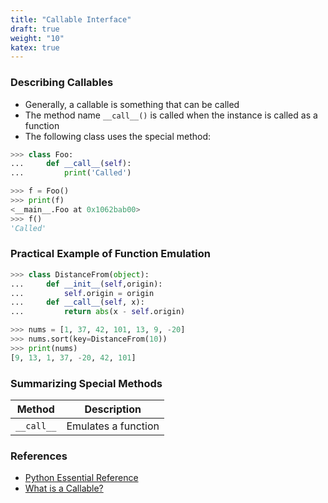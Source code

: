 ```yaml
---
title: "Callable Interface"
draft: true
weight: "10"
katex: true
---
```


### Describing Callables
- Generally, a callable is something that can be called
- The method name `__call__()` is called when the instance is called as a function
- The following class uses the special method:

```python
>>> class Foo:
...     def __call__(self):
...         print('Called') 

>>> f = Foo() 
>>> print(f)
<__main__.Foo at 0x1062bab00>
>>> f()
'Called'
```

### Practical Example of Function Emulation

```python
>>> class DistanceFrom(object):
...     def __init__(self,origin):
...         self.origin = origin
...     def __call__(self, x):
...         return abs(x - self.origin)

>>> nums = [1, 37, 42, 101, 13, 9, -20]
>>> nums.sort(key=DistanceFrom(10))
>>> print(nums)
[9, 13, 1, 37, -20, 42, 101]
```

### Summarizing Special Methods

| Method     | Description                    |
| ---------- | ------------------------------ |
| `__call__` | Emulates a function            |

### References
- [Python Essential Reference](http://index-of.co.uk/Python/Python%20Essential%20Reference,%20Fourth%20Edition.pdf)
- [What is a Callable?](https://stackoverflow.com/a/111255/12777044)
